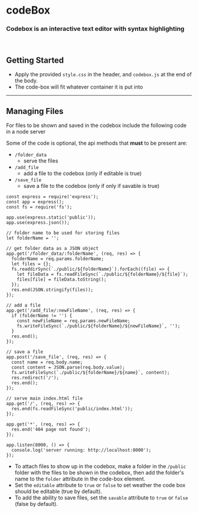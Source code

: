 # codeBox

### Codebox is an interactive text editor with syntax highlighting

<br>

## Getting Started

- Apply the provided `style.css` in the header, and `codebox.js` at the end of the body.
- The code-box will fit whatever container it is put into

---

## Managing Files

For files to be shown and saved in the codebox include the following code in a node server

Some of the code is optional, the api methods that **must** to be present are:

- `/folder_data`
  - serve the files
- `/add_file`
  - add a file to the codebox (only if editable is true)
- `/save_file`
  - save a file to the codebox (only if only if savable is true)

```
const express = require('express');
const app = express();
const fs = require('fs');

app.use(express.static('public'));
app.use(express.json());

// folder name to be used for storing files
let folderName = '';

// get folder data as a JSON object
app.get('/folder_data/:folderName', (req, res) => {
  folderName = req.params.folderName;
  let files = {};
  fs.readdirSync(`./public/${folderName}`).forEach((file) => {
    let fileData = fs.readFileSync(`./public/${folderName}/${file}`);
    files[file] = fileData.toString();
  });
  res.end(JSON.stringify(files));
});

// add a file
app.get('/add_file/:newFileName', (req, res) => {
  if (folderName != '') {
    const newFileName = req.params.newFileName;
    fs.writeFileSync(`./public/${folderName}/${newFileName}`, '');
  }
  res.end();
});

// save a file
app.post('/save_file', (req, res) => {
  const name = req.body.name;
  const content = JSON.parse(req.body.value);
  fs.writeFileSync(`./public/${folderName}/${name}`, content);
  res.redirect('/');
  res.end();
});

// serve main index.html file
app.get('/', (req, res) => {
  res.end(fs.readFileSync('public/index.html'));
});

app.get('*', (req, res) => {
  res.end('404 page not found');
});

app.listen(8000, () => {
  console.log('server running: http://localhost:8000');
});
```

- To attach files to show up in the codebox, make a folder in the `/public` folder with the files to be shown in the codebox, then add the folder's name to the `folder` attribute in the code-box element.
- Set the `editable` attribute to `true` or `false` to set weather the code box should be editable (true by default).
- To add the ability to save files, set the `savable` attribute to `true` or `false` (false by default).
